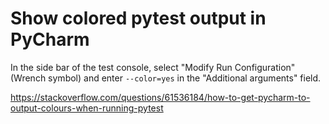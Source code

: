 # Show colored pytest output in PyCharm

In the side bar of the test console, select "Modify Run Configuration" (Wrench symbol) and enter `--color=yes` in the "Additional arguments" field.

https://stackoverflow.com/questions/61536184/how-to-get-pycharm-to-output-colours-when-running-pytest